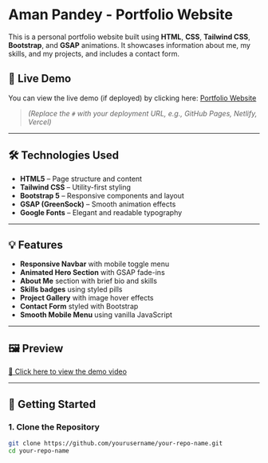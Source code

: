 # Aman Pandey - Portfolio Website

This is a personal portfolio website built using **HTML**, **CSS**, **Tailwind CSS**, **Bootstrap**, and **GSAP** animations. It showcases information about me, my skills, and my projects, and includes a contact form.

## 🔗 Live Demo

You can view the live demo (if deployed) by clicking here: [Portfolio Website](#)  
> _(Replace the `#` with your deployment URL, e.g., GitHub Pages, Netlify, Vercel)_

---

## 🛠️ Technologies Used

- **HTML5** – Page structure and content
- **Tailwind CSS** – Utility-first styling
- **Bootstrap 5** – Responsive components and layout
- **GSAP (GreenSock)** – Smooth animation effects
- **Google Fonts** – Elegant and readable typography


---

## 💡 Features

- **Responsive Navbar** with mobile toggle menu
- **Animated Hero Section** with GSAP fade-ins
- **About Me** section with brief bio and skills
- **Skills badges** using styled pills
- **Project Gallery** with image hover effects
- **Contact Form** styled with Bootstrap
- **Smooth Mobile Menu** using vanilla JavaScript

---

## 🖼️ Preview

[🎥 Click here to view the demo video](https://github.com/user-attachments/assets/36f99f71-0cac-4106-82a8-4b363d0f9cca)



---

## 🚀 Getting Started

### 1. Clone the Repository

```bash
git clone https://github.com/yourusername/your-repo-name.git
cd your-repo-name
